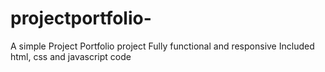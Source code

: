 # projectportfolio-
A simple Project Portfolio project
Fully functional and responsive
Included html, css and javascript code
